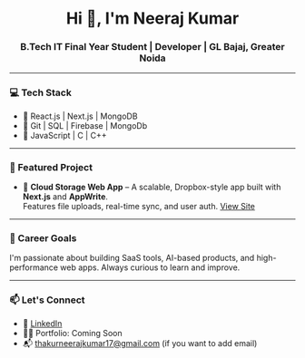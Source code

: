 <h1 align="center">Hi 👋, I'm Neeraj Kumar</h1>
<h3 align="center">B.Tech IT Final Year Student | Developer | GL Bajaj, Greater Noida</h3>

---

### 💻 Tech Stack
- 🔹 React.js | Next.js | MongoDB  
- 🔹 Git | SQL | Firebase | MongoDb
- 🔹 JavaScript | C | C++

---

### 🚀 Featured Project
- 🔐 **Cloud Storage Web App** – A scalable, Dropbox-style app built with **Next.js** and **AppWrite**.  
  Features file uploads, real-time sync, and user auth. [View Site](https://cloud-storage-webapp.vercel.app/sign-in) <!-- Replace # with link if public -->

---

### 🎯 Career Goals
I'm passionate about building SaaS tools, AI-based products, and high-performance web apps. Always curious to learn and improve.

---

### 📫 Let's Connect
- 📎 [LinkedIn](https://www.linkedin.com/in/neerajkumar1517/) <!-- Optional: Add your LinkedIn -->
- 🧑‍💻 Portfolio: Coming Soon
- 📬 thakurneerajkumar17@gmail.com (if you want to add email)
